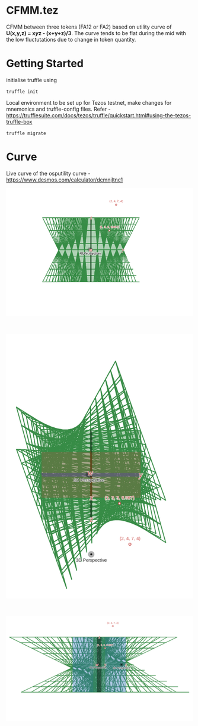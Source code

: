 # CFMM.tez
CFMM between three tokens (FA12 or FA2) based on utility curve of **U(x,y,z) = x*y*z - (x+y+z)/3**. The curve tends to be flat during the mid with the low fluctutations due to change in token quantity. 


<h1>Getting Started </h1>
initialise truffle using 

```
truffle init
```

Local environment to be set up for Tezos testnet, make changes for mnemonics and truffle-config files. Refer -https://trufflesuite.com/docs/tezos/truffle/quickstart.html#using-the-tezos-truffle-box

```
truffle migrate
```


<h1>Curve</h1>

Live curve of the osputility curve - https://www.desmos.com/calculator/dcmnjltnc1 

![Image of the plot](https://github.com/guni7/CFMM.tez/blob/main/curve1.png?raw=true)

<br>


![Image of the plot](https://github.com/guni7/CFMM.tez/blob/main/curve2.png?raw=true)

<br>


![Image of the plot](https://github.com/guni7/CFMM.tez/blob/main/curve3.png?raw=true)

